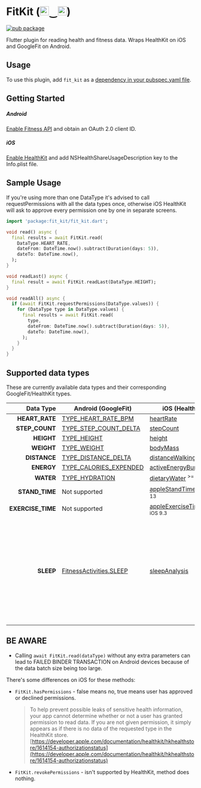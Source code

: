 
# FitKit (<img src="https://www.gstatic.com/images/branding/product/1x/gfit_512dp.png" height="24"/>‿<img src="https://developer.apple.com/assets/elements/icons/healthkit/healthkit-96x96_2x.png" height="24"/>)

[![pub package](https://img.shields.io/pub/v/fit_kit.svg)](https://pub.dartlang.org/packages/fit_kit)

Flutter plugin for reading health and fitness data. Wraps HealthKit on iOS and GoogleFit on Android.

## Usage

To use this plugin, add `fit_kit` as a [dependency in your pubspec.yaml file](https://flutter.io/platform-plugins/).

## Getting Started
##### Android
[Enable Fitness API](https://developers.google.com/fit/android/get-started) and obtain an OAuth 2.0 client ID.

##### iOS
[Enable HealthKit](https://developer.apple.com/documentation/healthkit/setting_up_healthkit) and add NSHealthShareUsageDescription key to the Info.plist file.

## Sample Usage
If you're using more than one DataType it's advised to call requestPermissions with all the data types once, otherwise iOS HealthKit will ask to approve every permission one by one in separate screens.

```dart
import 'package:fit_kit/fit_kit.dart';

void read() async {
  final results = await FitKit.read(
    DataType.HEART_RATE,
    dateFrom: DateTime.now().subtract(Duration(days: 5)),
    dateTo: DateTime.now(),
  );
}

void readLast() async {
  final result = await FitKit.readLast(DataType.HEIGHT);
}

void readAll() async {
  if (await FitKit.requestPermissions(DataType.values)) {
    for (DataType type in DataType.values) {
      final results = await FitKit.read(
        type,
        dateFrom: DateTime.now().subtract(Duration(days: 5)),
        dateTo: DateTime.now(),
      );
    }
  }
}
```

## Supported data types

These are currently available data types and their corresponding GoogleFit/HealthKit types. 

| Data Type | Android (GoogleFit) | iOS (HealthKit) | Unit |
| --------: | ------------------- | --------------- | ---- |
| **HEART_RATE** | [TYPE_HEART_RATE_BPM](https://developers.google.com/android/reference/com/google/android/gms/fitness/data/DataType.html#TYPE_HEART_RATE_BPM) | [heartRate](https://developer.apple.com/documentation/healthkit/hkquantitytypeidentifier/1615138-heartrate) | _count/min_ |
| **STEP_COUNT** | [TYPE_STEP_COUNT_DELTA](https://developers.google.com/android/reference/com/google/android/gms/fitness/data/DataType.html#TYPE_STEP_COUNT_DELTA) | [stepCount](https://developer.apple.com/documentation/healthkit/hkquantitytypeidentifier/1615548-stepcount) | _count_ |
| **HEIGHT** | [TYPE_HEIGHT](https://developers.google.com/android/reference/com/google/android/gms/fitness/data/DataType.html#TYPE_HEIGHT) | [height](https://developer.apple.com/documentation/healthkit/hkquantitytypeidentifier/1615039-height) | _meter_ |
| **WEIGHT** | [TYPE_WEIGHT](https://developers.google.com/android/reference/com/google/android/gms/fitness/data/DataType.html#TYPE_WEIGHT) | [bodyMass](https://developer.apple.com/documentation/healthkit/hkquantitytypeidentifier/1615693-bodymass) | _kilogram_ |
| **DISTANCE** | [TYPE_DISTANCE_DELTA](https://developers.google.com/android/reference/com/google/android/gms/fitness/data/DataType.html#TYPE_DISTANCE_DELTA) | [distanceWalkingRunning](https://developer.apple.com/documentation/healthkit/hkquantitytypeidentifier/1615230-distancewalkingrunning) | _meter_ |
| **ENERGY** | [TYPE_CALORIES_EXPENDED](https://developers.google.com/android/reference/com/google/android/gms/fitness/data/DataType.html#TYPE_CALORIES_EXPENDED) | [activeEnergyBurned](https://developer.apple.com/documentation/healthkit/hkquantitytypeidentifier/1615771-activeenergyburned) | _kilocalorie_ |
| **WATER** | [TYPE_HYDRATION](https://developers.google.com/android/reference/com/google/android/gms/fitness/data/DataType.html#TYPE_HYDRATION) | [dietaryWater](https://developer.apple.com/documentation/healthkit/hkquantitytypeidentifier/1615313-dietarywater) <sup>>= iOS 9</sup> | liter |
| **STAND_TIME** | Not supported | [appleStandTime](https://developer.apple.com/documentation/healthkit/hkquantitytypeidentifier/3174858-applestandtime) <sup>>= iOS 13</sup> | minute |
| **EXERCISE_TIME** | Not supported | [appleExerciseTime](https://developer.apple.com/documentation/healthkit/hkquantitytypeidentifier/1615696-appleexercisetime) <sup>>= iOS 9.3</sup> | minute |
| **SLEEP** | [FitnessActivities.SLEEP](https://developers.google.com/android/reference/com/google/android/gms/fitness/FitnessActivities.html#SLEEP) | [sleepAnalysis](https://developer.apple.com/documentation/healthkit/hkcategorytypeidentifier/1615425-sleepanalysis) | iOS:<br />0 - [inBed](https://developer.apple.com/documentation/healthkit/hkcategoryvaluesleepanalysis/inbed)<br />1 - [asleep](https://developer.apple.com/documentation/healthkit/hkcategoryvaluesleepanalysis/asleep)<br />2 - [awake](https://developer.apple.com/documentation/healthkit/hkcategoryvaluesleepanalysis/awake)<br />Android:<br />72 - [SLEEP](https://developers.google.com/android/reference/com/google/android/gms/fitness/FitnessActivities.html#public-static-final-string-sleep)<br />109 - [SLEEP_LIGHT](https://developers.google.com/android/reference/com/google/android/gms/fitness/FitnessActivities.html#public-static-final-string-sleep_light)<br />110 - [SLEEP_DEEP](https://developers.google.com/android/reference/com/google/android/gms/fitness/FitnessActivities.html#public-static-final-string-sleep_deep)<br />111 - [SLEEP_REM](https://developers.google.com/android/reference/com/google/android/gms/fitness/FitnessActivities.html#public-static-final-string-sleep_rem)<br />112 - [SLEEP_AWAKE](https://developers.google.com/android/reference/com/google/android/gms/fitness/FitnessActivities.html#public-static-final-string-sleep_awake) |

## BE AWARE

* Calling `await FitKit.read(dataType)` without any extra parameters can lead to FAILED BINDER TRANSACTION on Android devices because of the data batch size being too large.

There's some differences on iOS for these methods:
* `FitKit.hasPermissions` - false means no, true means user has approved or declined permissions.
	> To help prevent possible leaks of sensitive health information, your app cannot determine whether or not a user has granted permission to read data. If you are not given permission, it simply appears as if there is no data of the requested type in the HealthKit store. [https://developer.apple.com/documentation/healthkit/hkhealthstore/1614154-authorizationstatus](https://developer.apple.com/documentation/healthkit/hkhealthstore/1614154-authorizationstatus)
* `FitKit.revokePermissions` - isn't supported by HealthKit, method does nothing.
